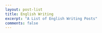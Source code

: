 ```yaml
---
layout: post-list
title: English Writing
excerpt: "A List of English Writing Posts"
comments: false
---
```

